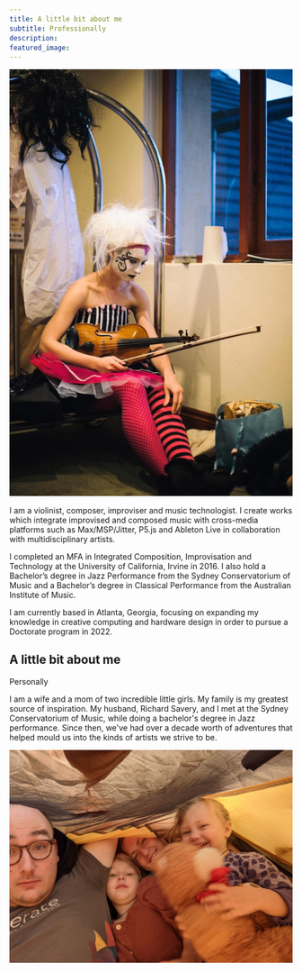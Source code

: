 ```yaml
---
title: A little bit about me
subtitle: Professionally
description:
featured_image:
---
```

![](/images/frekkle.jpg)

I am a violinist, composer, improviser and music technologist. I create works which integrate improvised and composed music with cross-media platforms such as Max/MSP/Jitter, P5.js and Ableton Live in collaboration with multidisciplinary artists.

I completed an MFA in Integrated Composition, Improvisation and Technology at the University of California, Irvine in 2016. I also hold a Bachelor’s degree in Jazz Performance from the Sydney Conservatorium of Music and a Bachelor’s degree in Classical Performance from the Australian Institute of Music.

I am currently based in Atlanta, Georgia, focusing on expanding my knowledge in creative computing and hardware design in order to pursue a Doctorate program in 2022.

## A little bit about me
Personally

I am a wife and a mom of two incredible little girls. My family is my greatest source of inspiration.
My husband, Richard Savery, and I met at the Sydney Conservatorium of Music, while doing a bachelor's degree in Jazz performance. Since then, we've had over a decade worth of adventures that helped mould us into the kinds of artists we strive to be.

![](/images/family.jpg)
 
